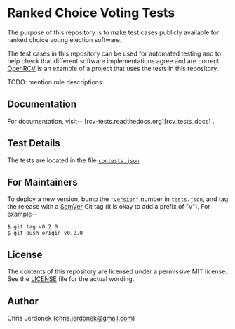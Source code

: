 Ranked Choice Voting Tests
==========================

The purpose of this repository is to make test cases publicly available
for ranked choice voting election software.

The test cases in this repository can be used for automated testing
and to help check that different software implementations agree and
are correct.  [OpenRCV][openrcv_github] is an example of a project that
uses the tests in this repository.

TODO: mention rule descriptions.


Documentation
-------------

For documentation, visit-- [rcv-tests.readthedocs.org][rcv_tests\_docs] .


Test Details
------------

The tests are located in the file [`contests.json`][test_data].


For Maintainers
---------------

To deploy a new version, bump the [`"version"`][version_number] number in
`tests.json`, and tag the release with a [SemVer][semver]
Git tag (it is okay to add a prefix of "v").  For example--

    $ git tag v0.2.0
    $ git push origin v0.2.0


License
-------

The contents of this repository are licensed under a permissive MIT license.
See the [LICENSE](LICENSE) file for the actual wording.


Author
------

Chris Jerdonek (<chris.jerdonek@gmail.com>)


[rcv_tests_docs]: http://rcv-tests.readthedocs.org/en/latest/
[openrcv_github]: https://github.com/cjerdonek/open-rcv
[semver]: http://semver.org/
[test_data]: contests.json
[version_number]: https://github.com/cjerdonek/open-rcv-tests/blob/master/tests.json#L2
